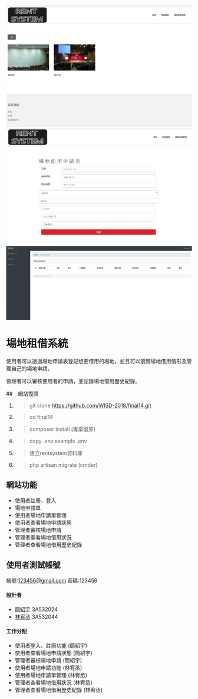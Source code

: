 ![image](https://github.com/WISD-2018/final14/blob/master/home.PNG?raw=true)
![image](https://github.com/WISD-2018/final14/blob/master/rent.PNG?raw=true)
![image](https://github.com/WISD-2018/final14/blob/master/adminpage.PNG?raw=true)
# 場地租借系統
使用者可以透過場地申請表登記想要借用的場地，並且可以瀏覽場地借用情形及管理自己的場地申請。<p>
管理者可以審核使用者的申請，並記錄場地借用歷史紀錄。

##　網站復原
1. > git clone https://github.com/WISD-2018/final14.git
2. > cd final14
2. > composer install (專案復原)
3. > copy .env.example .env
4. > 建立rentsystem資料庫
5. > php artisan migrate (cmder)

## 網站功能
- 使用者註冊、登入
- 場地申請單
- 使用者場地申請單管理
- 使用者查看場地申請狀態
- 管理者審核場地申請
- 管理者查看場地借用狀況
- 管理者查看場地借用歷史紀錄

## 使用者測試帳號
帳號:123456@gmail.com 密碼:123456

#### 設計者
- [簡紹宇](https://github.com/3A532024) 3A532024
- [林宥丞](https://github.com/3A532044) 3A532044

#### 工作分配
- 使用者登入、註冊功能      (簡紹宇)
- 使用者查看場地申請狀態    (簡紹宇)
- 管理者審核場地申請        (簡紹宇)
- 使用者場地申請功能        (林宥丞)
- 使用者場地申請單管理      (林宥丞)
- 管理者查看場地借用狀況     (林宥丞)
- 管理者查看場地借用歷史紀錄  (林宥丞)

